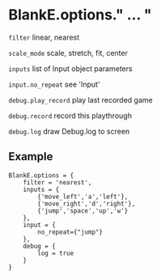 # BlankE.options." ... "
`filter` linear, nearest

`scale_mode` scale, stretch, fit, center

`inputs` list of Input object parameters

`input.no_repeat` see 'Input'

`debug.play_record` play last recorded game

`debug.record` record this playthrough

`debug.log` draw Debug.log to screen

## Example 

```
BlankE.options = {
	filter = 'nearest',
	inputs = {
		{'move_left','a','left'},
		{'move_right','d','right'},
		{'jump','space','up','w'}
	},
	input = {
		no_repeat={"jump"}
	},
	debug = {
		log = true
	}
}
```